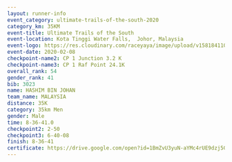 ```yaml
--- 
layout: runner-info 
event_category: ultimate-trails-of-the-south-2020 
category_km: 35KM 
event-title: Ultimate Trails of the South 
event-location: Kota Tinggi Water Falls,  Johor, Malaysia 
event-logo: https://res.cloudinary.com/raceyaya/image/upload/v1581841103/logo/2020/ultimate-trails-2020_i93dfj.jpg 
event-date: 2020-02-08 
checkpoint-name2: CP 1 Junction 3.2 K 
checkpoint-name3: CP 1 Raf Point 24.1K 
overall_rank: 54
gender_rank: 41
bib: 3023
name: HASHIM BIN JOHAN
team_name: MALAYSIA
distance: 35K
category: 35km Men
gender: Male
time: 8-36-41.0
checkpoint2: 2-50
checkpoint3: 6-40-08
finish: 8-36-41
certificate: https://drive.google.com/open?id=1BmZvU3yuN-aYMc4rUE9dzj5G6II-Qbl1
--- 
```

